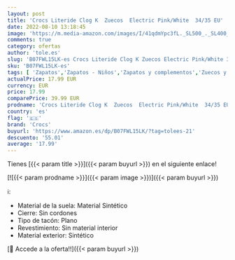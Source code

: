 ```yaml
---
layout: post
title: 'Crocs Literide Clog K  Zuecos  Electric Pink/White  34/35 EU'
date: 2022-08-10 13:18:45
image: 'https://m.media-amazon.com/images/I/41qdmYpc3fL._SL500_._SL400_.jpg'
comments: true
category: ofertas
author: 'tole.es'
slug: 'B07FWL15LK-es Crocs Literide Clog K Zuecos Electric Pink/White 34/35 EU'
sku: 'B07FWL15LK-es'
tags: [ 'Zapatos','Zapatos - Niños','Zapatos y complementos','Zuecos y mules para niño','crocs','zuecos','🇪🇸', ]
actualPrice: 17.99 EUR
currency: EUR
price: 17.99
comparePrice: 39.99 EUR
prodname: 'Crocs Literide Clog K  Zuecos  Electric Pink/White  34/35 EU'
country: 'es'
flag: '🇪🇸'
brand: 'Crocs'
buyurl: 'https://www.amazon.es/dp/B07FWL15LK/?tag=tolees-21'
descuento: '55.01'
average: '17.99'
---
```


Tienes [{{< param title >}}]({{< param buyurl >}}) en el siguiente enlace!

[![{{< param prodname >}}]({{< param image >}})]({{< param buyurl >}})

ℹ️:

- Material de la suela: Material Sintético
- Cierre: Sin cordones
- Tipo de tacón: Plano
- Revestimiento: Sin material interior
- Material exterior: Sintético

[🛒 Accede a la oferta!!]({{< param buyurl >}})
